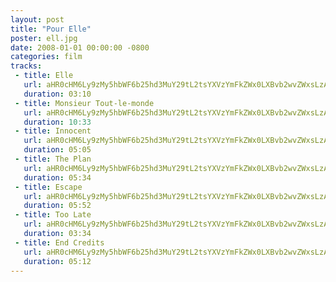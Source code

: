 ```yaml
---
layout: post
title: "Pour Elle"
poster: ell.jpg
date: 2008-01-01 00:00:00 -0800
categories: film
tracks:
 - title: Elle
   url: aHR0cHM6Ly9zMy5hbWF6b25hd3MuY29tL2tsYXVzYmFkZWx0LXBvb2wvZWxsLzAxIEVsbGUubXAz
   duration: 03:10
 - title: Monsieur Tout-le-monde
   url: aHR0cHM6Ly9zMy5hbWF6b25hd3MuY29tL2tsYXVzYmFkZWx0LXBvb2wvZWxsLzAyIE1vbnNpZXVyIFRvdXQtbGUtbW9uZGUubXAz
   duration: 10:33
 - title: Innocent
   url: aHR0cHM6Ly9zMy5hbWF6b25hd3MuY29tL2tsYXVzYmFkZWx0LXBvb2wvZWxsLzAzIElubm9jZW50Lm1wMw==
   duration: 05:05
 - title: The Plan
   url: aHR0cHM6Ly9zMy5hbWF6b25hd3MuY29tL2tsYXVzYmFkZWx0LXBvb2wvZWxsLzA0IFRoZSBQbGFuLm1wMw==
   duration: 05:34
 - title: Escape
   url: aHR0cHM6Ly9zMy5hbWF6b25hd3MuY29tL2tsYXVzYmFkZWx0LXBvb2wvZWxsLzA1IEVzY2FwZS5tcDM=
   duration: 05:52
 - title: Too Late
   url: aHR0cHM6Ly9zMy5hbWF6b25hd3MuY29tL2tsYXVzYmFkZWx0LXBvb2wvZWxsLzA2IFRvbyBMYXRlLm1wMw==
   duration: 03:34
 - title: End Credits
   url: aHR0cHM6Ly9zMy5hbWF6b25hd3MuY29tL2tsYXVzYmFkZWx0LXBvb2wvZWxsLzA3IEVuZCBDcmVkaXRzLm1wMw==
   duration: 05:12
---
```

